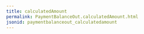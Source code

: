 ```yaml
---
title: calculatedAmount
permalink: PaymentBalanceOut.calculatedAmount.html
jsonid: paymentbalanceout_calculatedamount
---
```

